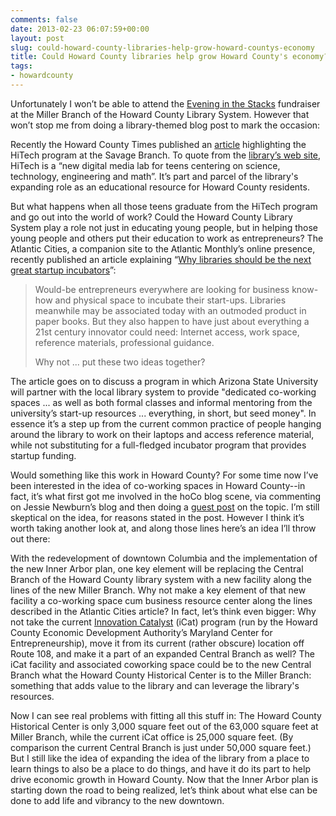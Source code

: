 ```yaml
---
comments: false
date: 2013-02-23 06:07:59+00:00
layout: post
slug: could-howard-county-libraries-help-grow-howard-countys-economy
title: Could Howard County libraries help grow Howard County's economy?
tags:
- howardcounty
---
```


Unfortunately I won’t be able to attend the [Evening in the Stacks](http://www.hclibrary.org/index.php?page=330) fundraiser at the Miller Branch of the Howard County Library System. However that won’t stop me from doing a library-themed blog post to mark the occasion:

Recently the Howard County Times published an [article](http://www.baltimoresun.com/news/maryland/howard/ellicott-city/ph-ho-cf-library-0221-20130220,0,3166122.story) highlighting the HiTech program at the Savage Branch. To quote from the [library’s web site](http://hclibrary.org/index.php?page=691), HiTech is a “new digital media lab for teens centering on science, technology, engineering and math”. It’s part and parcel of the library's expanding role as an educational resource for Howard County residents.

But what happens when all those teens graduate from the HiTech program and go out into the world of work? Could the Howard County Library System play a role not just in educating young people, but in helping those young people and others put their education to work as entrepreneurs? The Atlantic Cities, a companion site to the Atlantic Monthly’s online presence, recently published an article explaining “[Why libraries should be the next great startup incubators](http://qz.com/55691/why-libraries-should-be-the-next-great-startup-incubators/)”:


<blockquote>Would-be entrepreneurs everywhere are looking for business know-how and physical space to incubate their start-ups. Libraries meanwhile may be associated today with an outmoded product in paper books. But they also happen to have just about everything a 21st century innovator could need: Internet access, work space, reference materials, professional guidance.

Why not ... put these two ideas together?</blockquote>


The article goes on to discuss a program in which Arizona State University will partner with the local library system to provide "dedicated co-working spaces ... as well as both formal classes and informal mentoring from the university’s start-up resources ... everything, in short, but seed money". In essence it’s a step up from the current common practice of people hanging around the library to work on their laptops and access reference material, while not substituting for a full-fledged incubator program that provides startup funding.

Would something like this work in Howard County? For some time now I’ve been interested in the idea of co-working spaces in Howard County--in fact, it’s what first got me involved in the hoCo blog scene, via commenting on Jessie Newburn’s blog and then doing a [guest post](http://hometowncolumbia.wordpress.com/2007/05/05/coworking-in-columbia/) on the topic. I’m still skeptical on the idea, for reasons stated in the post. However I think it’s worth taking another look at, and along those lines here’s an idea I’ll throw out there:

With the redevelopment of downtown Columbia and the implementation of the new Inner Arbor plan, one key element will be replacing the Central Branch of the Howard County library system with a new facility along the lines of the new Miller Branch. Why not make a key element of that new facility a co-working space cum business resource center along the lines described in the Atlantic Cities article? In fact, let’s think even bigger: Why not take the current [Innovation Catalyst](http://www.hceda.org/maryland-center-for-entrepreneurship/icat.aspx) (iCat) program (run by the Howard County Economic Development Authority’s Maryland Center for Entrepreneurship), move it from its current (rather obscure) location off Route 108, and make it a part of an expanded Central Branch as well? The iCat facility and associated coworking space could be to the new Central Branch what the Howard County Historical Center is to the Miller Branch: something that adds value to the library and can leverage the library's resources.

Now I can see real problems with fitting all this stuff in: The Howard County Historical Center is only 3,000 square feet out of the 63,000 square feet at Miller Branch, while the current iCat office is 25,000 square feet. (By comparison the current Central Branch is just under 50,000 square feet.) But I still like the idea of expanding the idea of the library from a place to learn things to also be a place to do things, and have it do its part to help drive economic growth in Howard County. Now that the Inner Arbor plan is starting down the road to being realized, let’s think about what else can be done to add life and vibrancy to the new downtown.
